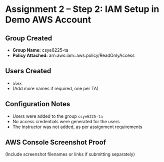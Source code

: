 # Assignment 2 – Step 2: IAM Setup in Demo AWS Account

## Group Created
- **Group Name:** csye6225-ta
- **Policy Attached:** arn:aws:iam::aws:policy/ReadOnlyAccess

## Users Created
- `alex`
- (Add more names if required, one per TA)

## Configuration Notes
- Users were added to the group `csye6225-ta`
- No access credentials were generated for the users
- The instructor was not added, as per assignment requirements

## AWS Console Screenshot Proof
(Include screenshot filenames or links if submitting separately)

